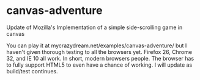 canvas-adventure
================

Update of Mozilla's Implementation of a simple side-scrolling game in canvas

You can play it at mycrazydream.net/examples/canvas-adventure/ but I haven't given thorough testing to all the browsers yet. Firefox 26, Chrome 32, and IE 10 all work. In short, modern browsers people. The browser has to fully support HTML5 to even have a chance of working. I will update as build/test continues.

